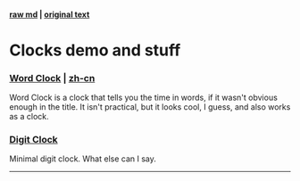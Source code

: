 #### [raw md]() | [original text]()

# Clocks demo and stuff

### [Word Clock](https://nsqx.github.io/-/clock/word/?fallback) | [zh-cn](https://nsqx.github.io/-/clock/word/zh-cn/?fallback)
Word Clock is a clock that tells you the time in words, if it wasn't obvious enough in the title. It isn't practical, but it looks cool, I guess, and also works as a clock.

### [Digit Clock](https://nsqx.github.io/-/clock/digit/min?fallback)
Minimal digit clock. What else can I say.

---
